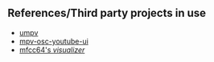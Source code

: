 ## References/Third party projects in use

- [umpv](https://github.com/mpv-player/mpv/blob/master/TOOLS/umpv)
- [mpv-osc-youtube-ui](https://git.codeproxy.net/eatsu/mpv-osc-youtube-ui)
- [mfcc64's *visualizer*](https://github.com/mfcc64/mpv-scripts/blob/master/visualizer.lua)
